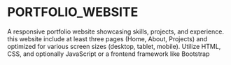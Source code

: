 # PORTFOLIO_WEBSITE
A responsive portfolio website showcasing  skills, projects, and experience. this website include at least three pages (Home, About, Projects) and optimized for various screen sizes (desktop, tablet, mobile). Utilize HTML, CSS, and optionally JavaScript or a frontend framework like Bootstrap
